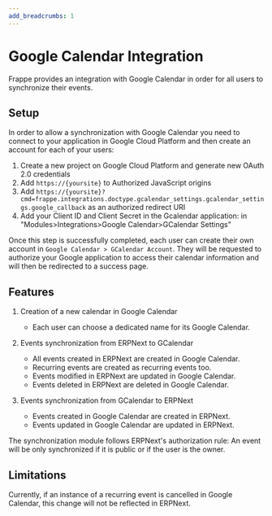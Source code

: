 ```yaml
---
add_breadcrumbs: 1
---
```

# Google Calendar Integration

Frappe provides an integration with Google Calendar in order for all users to synchronize their events.


## Setup

In order to allow a synchronization with Google Calendar you need to connect to your application in Google Cloud Platform and then create an account for each of your users:

1. Create a new project on Google Cloud Platform and generate new OAuth 2.0 credentials
2. Add `https://{yoursite}` to Authorized JavaScript origins
3. Add `https://{yoursite}?cmd=frappe.integrations.doctype.gcalendar_settings.gcalendar_settings.google_callback` as an authorized redirect URI
4. Add your Client ID and Client Secret in the Gcalendar application: in "Modules>Integrations>Google Calendar>GCalendar Settings"

Once this step is successfully completed, each user can create their own account in `Google Calendar > GCalendar Account`.
They will be requested to authorize your Google application to access their calendar information and will then be redirected to a success page.


## Features

1. Creation of a new calendar in Google Calendar
	- Each user can choose a dedicated name for its Google Calendar.

2. Events synchronization from ERPNext to GCalendar
	- All events created in ERPNext are created in Google Calendar.
	- Recurring events are created as recurring events too.
	- Events modified in ERPNext are updated in Google Calendar.
	- Events deleted in ERPNext are deleted in Google Calendar.

3. Events synchronization from GCalendar to ERPNext
	- Events created in Google Calendar are created in ERPNext.
	- Events updated in Google Calendar are updated in ERPNext.

The synchronization module follows ERPNext's authorization rule: An event will be only synchronized if it is public or if the user is the owner.


## Limitations

Currently, if an instance of a recurring event is cancelled in Google Calendar, this change will not be reflected in ERPNext.


